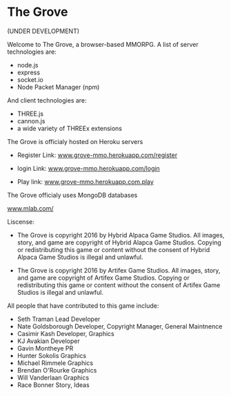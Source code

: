 # The Grove

(UNDER DEVELOPMENT)


Welcome to The Grove, a browser-based MMORPG.
A list of server technologies are:

- node.js
- express
- socket.io
- Node Packet Manager (npm)

And client technologies are:

- THREE.js
- cannon.js
- a wide variety of THREEx extensions

The Grove is officialy hosted on Heroku servers

- Register Link: www.grove-mmo.herokuapp.com/register

- login Link: www.grove-mmo.herokuapp.com/login

- Play link: www.grove-mmo.herokuapp.com.play


The Grove officialy uses MongoDB databases

www.mlab.com/

Liscense:


- The Grove is copyright 2016 by Hybrid Alpaca Game Studios. All images, story, and game are copyright of Hybrid Alapca Game Studios.
Copying or redistributing this game or content without the consent of Hybrid Alpaca Game Studios is illegal and unlawful.

- The Grove is copyright 2016 by Artifex Game Studios. All images, story, and game are copyright of Artifex Game Studios.
Copying or redistributing this game or content without the consent of Artifex Game Studios is illegal and unlawful.



All people that have contributed to this game include:

- Seth Traman             Lead Developer
- Nate Goldsborough       Developer, Copyright Manager, General Maintnence
- Casimir Kash            Developer, Graphics
- KJ Avakian              Developer
- Gavin Montheye          PR
- Hunter Sokolis          Graphics
- Michael Rimmele         Graphics
- Brendan O'Rourke        Graphics
- Will Vanderlaan         Graphics
- Race Bonner             Story, Ideas